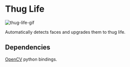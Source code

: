 # Thug Life

![thug-life-gif](https://media.giphy.com/media/ueemBuBPJirD2/giphy.gif)

Automatically detects faces and upgrades them to thug life.

## Dependencies
[OpenCV](http://opencv.org/) python bindings.
